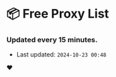 # :package: Free Proxy List
### Updated every 15 minutes.

- Last updated: `2024-10-23 00:48`

:heart:
